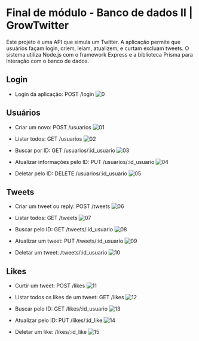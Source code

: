 # Final de módulo - Banco de dados II | GrowTwitter

Este projeto é uma API que simula um Twitter. A aplicação permite que usuários façam login, criem, leiam, atualizem, e curtam excluam tweets. O sistema utiliza Node.js com o framework Express e a biblioteca Prisma para interação com o banco de dados.

## Login

- Login da aplicação: POST /login
  ![0](/src/assets/0.jpg)

## Usuários

- Criar um novo: POST /usuarios
  ![01](/src/assets/01.jpg/)

- Listar todos: GET /usuarios
  ![02](/src/assets/02.jpg)

- Buscar por ID: GET /usuarios/:id_usuario
  ![03](/src/assets/03.jpg)

- Atualizar informações pelo ID: PUT /usuarios/:id_usuario
  ![04](/src/assets/04.jpg)

- Deletar pelo ID: DELETE /usuarios/:id_usuario
  ![05](/src/assets/05.jpg)

## Tweets

- Criar um tweet ou reply: POST /tweets
  ![06](/src/assets/06.jpg)

- Listar todos: GET /tweets
  ![07](/src/assets/07.jpg)

- Buscar pelo ID: GET /tweets/:id_usuario
  ![08](/src/assets/08.jpg)

- Atualizar um tweet: PUT /tweets/:id_usuario
  ![09](/src/assets/09.jpg)

- Deletar um tweet: /tweets/:id_usuario
  ![10](/src/assets/10.jpg)

## Likes

- Curtir um tweet: POST /likes
  ![11](/src/assets/11.jpg)

- Listar todos os likes de um tweet: GET /likes
  ![12](/src/assets/12.jpg)

- Buscar pelo ID: GET /likes/:id_usuario
  ![13](/src/assets/13.jpg)

- Atualizar pelo ID: PUT /likes/:id_like
  ![14](/src/assets/14.jpg)

- Deletar um like: /likes/:id_like
  ![15](/src/assets/15.jpg)
